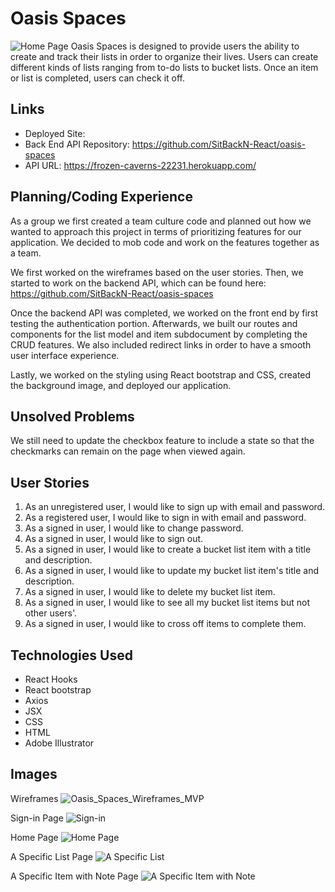 # Oasis Spaces
![Home Page](https://user-images.githubusercontent.com/53062479/88051231-48468b80-cb26-11ea-88ac-f5a22fa13ba5.png)
Oasis Spaces is designed to provide users the ability to create and track their lists in order to organize their lives. Users can create different kinds of lists ranging from to-do lists to bucket lists. Once an item or list is completed, users can check it off.

## Links

- Deployed Site:
- Back End API Repository: https://github.com/SitBackN-React/oasis-spaces
- API URL: https://frozen-caverns-22231.herokuapp.com/


## Planning/Coding Experience
As a group we first created a team culture code and planned out how we wanted to approach this project in terms of prioritizing features for our application. We decided to mob code and work on the features together as a team.

We first worked on the wireframes based on the user stories. Then, we started to work on the backend API, which can be found here: https://github.com/SitBackN-React/oasis-spaces

Once the backend API was completed, we worked on the front end by first testing the authentication portion. Afterwards, we built our routes and components for the list model and item subdocument by completing the CRUD features. We also included redirect links in order to have a smooth user interface experience.

Lastly, we worked on the styling using React bootstrap and CSS, created the background image, and deployed our application.

## Unsolved Problems
We still need to update the checkbox feature to include a state so that the checkmarks can remain on the page when viewed again.

## User Stories
1. As an unregistered user, I would like to sign up with email and password.
2. As a registered user, I would like to sign in with email and password.
3. As a signed in user, I would like to change password.
4. As a signed in user, I would like to sign out.
5. As a signed in user, I would like to create a bucket list item with a title and description.
6. As a signed in user, I would like to update my bucket list item's title and description.
7. As a signed in user, I would like to delete my bucket list item.
8. As a signed in user, I would like to see all my bucket list items but not other users'.
9. As a signed in user, I would like to cross off items to complete them.

## Technologies Used
- React Hooks
- React bootstrap
- Axios
- JSX
- CSS
- HTML
- Adobe Illustrator

## Images
Wireframes
![Oasis_Spaces_Wireframes_MVP](https://media.git.generalassemb.ly/user/28180/files/0ded7200-c680-11ea-9f32-be91c9f7385b)

Sign-in Page
![Sign-in](https://user-images.githubusercontent.com/53062479/88051203-3ebd2380-cb26-11ea-9ac0-237e7c0238e1.png)

Home Page
![Home Page](https://user-images.githubusercontent.com/53062479/88051231-48468b80-cb26-11ea-88ac-f5a22fa13ba5.png)

A Specific List Page
![A Specific List](https://user-images.githubusercontent.com/53062479/88051357-788e2a00-cb26-11ea-8660-c8f74586faba.png)

A Specific Item with Note Page
![A Specific Item with Note](https://user-images.githubusercontent.com/53062479/88051373-7f1ca180-cb26-11ea-865c-0dc74c73353f.png)
